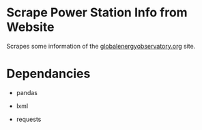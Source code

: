 # Scrape Power Station Info from Website

Scrapes some information of the [globalenergyobservatory.org](http://globalenergyobservatory.org/list.php?db=PowerPlants&type=Coal) site.

# Dependancies

* pandas

* lxml

* requests

